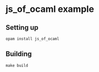 js_of_ocaml example
===================

Setting up
----------

    opam install js_of_ocaml

Building
--------

    make build

